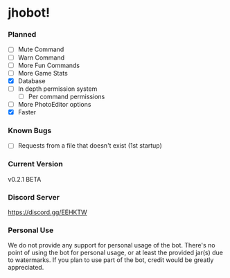 # jhobot!

### Planned
* [ ] Mute Command
* [ ] Warn Command
* [ ] More Fun Commands
* [ ] More Game Stats
* [x] Database
* [ ] In depth permission system
    * [ ] Per command permissions
* [ ] More PhotoEditor options
* [x] Faster

### Known Bugs
* [ ] Requests from a file that doesn't exist (1st startup)


### Current Version
v0.2.1 BETA

### Discord Server
https://discord.gg/EEHKTW

### Personal Use
We do not provide any support for personal usage of the bot. There's no point of using the bot for personal usage, or at least the provided jar(s) due to watermarks. If you plan to use part of the bot, credit would be greatly appreciated. 
